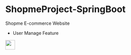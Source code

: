 # ShopmeProject-SpringBoot
Shopme E-commerce Website

* User Manage Feature

<a href='https://postimg.cc/SjHF3Jdm' target='_blank'><img src='https://i.postimg.cc/SjHF3Jdm/spring-user.png' width="30px"/></a>
